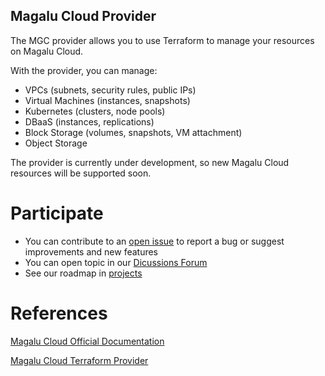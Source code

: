 ## Magalu Cloud Provider

The MGC provider allows you to use Terraform to manage your resources on Magalu Cloud.

With the provider, you can manage:

- VPCs (subnets, security rules, public IPs)
- Virtual Machines (instances, snapshots)
- Kubernetes (clusters, node pools)
- DBaaS (instances, replications)
- Block Storage (volumes, snapshots, VM attachment)
- Object Storage

The provider is currently under development, so new Magalu Cloud resources will be supported soon.

# Participate
- You can contribute to an [open issue](https://github.com/MagaluCloud/terraform-provider-mgc/issues) to report a bug or suggest improvements and new features
- You can open topic in our [Dicussions Forum](https://github.com/MagaluCloud/terraform-provider-mgc/discussions)
- See our roadmap in [projects](https://github.com/orgs/MagaluCloud/projects/2/views/7)


# References
[Magalu Cloud Official Documentation](https://docs.magalu.cloud/docs/terraform/overview)

[Magalu Cloud Terraform Provider](https://registry.terraform.io/providers/MagaluCloud/mgc/latest)
